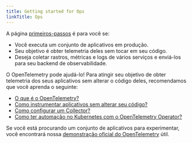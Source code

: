 ```yaml
---
title: Getting started for Ops
linkTitle: Ops
---
```


A página [primeiros-passos](..) é para você se:

- Você executa um conjunto de aplicativos em produção.
- Seu objetivo é obter telemetria deles sem tocar em seu código.
- Deseja coletar rastros, métricas e logs de vários serviços e enviá-los para
  seu backend de observabilidade.

O OpenTelemetry pode ajudá-lo! Para atingir seu objetivo de obter telemetria dos
seus aplicativos sem alterar o código deles, recomendamos que você aprenda o
seguinte:

- [O que é o OpenTelemetry?](../../what-is-opentelemetry/)
- [Como instrumentar aplicativos sem alterar seu código?](../../concepts/instrumentation/zero-code/)
- [Como configurar um Collector?](../../collector/)
- [Como ter automação no Kubernetes com o OpenTelemetry Operator?](../../platforms/kubernetes/operator/)

Se você está procurando um conjunto de aplicativos para experimentar, você
encontrará nossa [demonstração oficial do OpenTelemetry](/ecosystem/demo/) útil.

